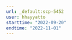 ```yaml
---
url: _default:scp-5452
user: hhayyatto
starttime: "2022-09-20"
endtime: "2022-11-01"
---
```

<reserve />